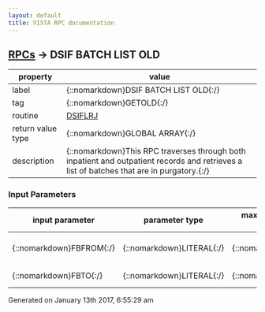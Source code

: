 ```yaml
---
layout: default
title: VISTA RPC documentation
---
```




## [RPCs](TableOfContent.md) &#8594; DSIF BATCH LIST OLD 

 property | value 
--- | --- 
 label | {::nomarkdown}DSIF BATCH LIST OLD{:/}
 tag | {::nomarkdown}GETOLD{:/}
 routine | [DSIFLRJ](http://code.osehra.org/dox/Routine_DSIFLRJ_source.html)
 return value type | {::nomarkdown}GLOBAL ARRAY{:/}
 description | {::nomarkdown}This RPC traverses through both inpatient and outpatient records and retrieves a list of batches that are in purgatory.{:/}

### Input Parameters

| input parameter | parameter type | maximum data length | required | description | 
| --- | --- | --- | --- | --- | 
| {::nomarkdown}FBFROM{:/} | {::nomarkdown}LITERAL{:/} | {::nomarkdown}7{:/} | {::nomarkdown}true{:/} | {::nomarkdown}FBFROM - From date (optional){:/} | 
| {::nomarkdown}FBTO{:/} | {::nomarkdown}LITERAL{:/} | {::nomarkdown}7{:/} | {::nomarkdown}true{:/} | {::nomarkdown}FBTO - To date (optional){:/} | 




 Generated on January 13th 2017, 6:55:29 am